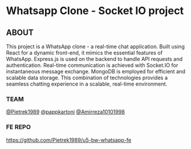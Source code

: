 
# Whatsapp Clone - Socket IO project

## ABOUT
This project is a WhatsApp clone - a real-time chat application. Built using React for a dynamic front-end, it mimics the essential features of WhatsApp. Express.js is used on the backend to handle API requests and authentication. Real-time communication is achieved with Socket.IO for instantaneous message exchange. MongoDB is employed for efficient and scalable data storage. This combination of technologies provides a seamless chatting experience in a scalable, real-time environment.

### TEAM
[@Pietrek1989](https://github.com/Pietrek1989)
[@pappkartoni](https://github.com/pappkartoni)
[@Amirreza10101998](https://github.com/Amirreza10101998)


### FE REPO
https://github.com/Pietrek1989/u5-bw-whatsapp-fe
